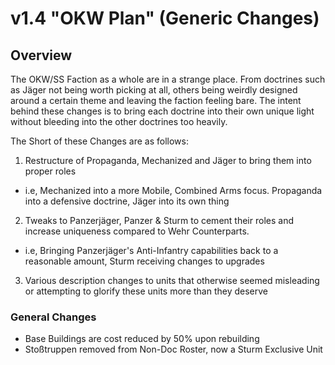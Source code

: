 # v1.4 "OKW Plan" (Generic Changes)

## Overview

The OKW/SS Faction as a whole are in a strange place. From doctrines such as Jäger not being worth picking at all, others being weirdly designed around a certain theme and leaving the faction feeling bare. The intent behind these changes is to bring each doctrine into their own unique light without bleeding into the other doctrines too heavily.

The Short of these Changes are as follows:

1. Restructure of Propaganda, Mechanized and Jäger to bring them into proper roles
- i.e, Mechanized into a more Mobile, Combined Arms focus. Propaganda into a defensive doctrine, Jäger into its own thing
2. Tweaks to Panzerjäger, Panzer & Sturm to cement their roles and increase uniqueness compared to Wehr Counterparts.
- i.e, Bringing Panzerjäger's Anti-Infantry capabilities back to a reasonable amount, Sturm receiving changes to upgrades
3. Various description changes to units that otherwise seemed misleading or attempting to glorify these units more than they deserve

### General Changes

- Base Buildings are cost reduced by 50% upon rebuilding
- Stoßtruppen removed from Non-Doc Roster, now a Sturm Exclusive Unit
